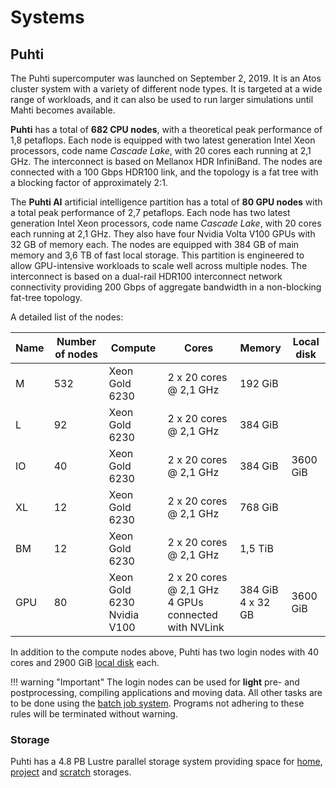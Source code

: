 # Systems


## Puhti

The Puhti supercomputer was launched on September 2, 2019. It is an Atos cluster
system with a variety of different node types. It is targeted
at a wide range of workloads, and it can also be used to run larger simulations until Mahti becomes available.


**Puhti** has a total of **682 CPU nodes**, with a theoretical peak
performance of 1,8 petaflops. Each node is equipped with two latest
generation Intel Xeon processors, code name _Cascade Lake_, with 20
cores each running at 2,1 GHz. The interconnect is based on Mellanox HDR
InfiniBand. The nodes are connected with a 100 Gbps HDR100
link, and the topology is a fat tree with a blocking factor of
approximately 2:1.

The **Puhti AI** artificial intelligence partition has a total of **80 GPU
nodes** with a total peak performance of 2,7 petaflops. Each node has
two latest generation Intel Xeon processors, code name _Cascade Lake_,
with 20 cores each running at 2,1 GHz. They also have four Nvidia
Volta V100 GPUs with 32 GB of memory each. The nodes are equipped with
384 GB of main memory and 3,6 TB of fast local storage. This partition
is engineered to allow GPU-intensive workloads to scale well across
multiple nodes. The interconnect is based on a dual-rail HDR100
interconnect network connectivity providing 200 Gbps of aggregate
bandwidth in a non-blocking fat-tree topology.


A detailed list of the nodes:


| Name      |  Number of nodes |  Compute       | Cores                  | Memory  | Local disk |     
|-----------|------------------|----------------|------------------------|---------|------------|
| M         |  532             | Xeon Gold 6230 | 2 x 20 cores @ 2,1 GHz | 192 GiB |            |
| L         |  92              | Xeon Gold 6230 | 2 x 20 cores @ 2,1 GHz | 384 GiB |            |
| IO        |  40              | Xeon Gold 6230 | 2 x 20 cores @ 2,1 GHz | 384 GiB |  3600 GiB  |
| XL        |  12              | Xeon Gold 6230 | 2 x 20 cores @ 2,1 GHz | 768 GiB |            |
| BM        |  12              | Xeon Gold 6230 | 2 x 20 cores @ 2,1 GHz | 1,5 TiB |            |
| GPU       |  80              | Xeon Gold 6230<br>Nvidia V100  | 2 x 20 cores @ 2,1 GHz<br> 4 GPUs connected with NVLink | 384 GiB<br>4 x 32 GB |  3600 GiB  |

In addition to the compute nodes above, Puhti has two login nodes with 40 cores and 2900 GiB [local disk]() each. 

!!! warning "Important"
    The login nodes can be used for **light** pre- and postprocessing, compiling
    applications and moving data. All other tasks are to be done using the 
    [batch job system](running/getting-started.md). Programs not adhering to these
    rules will be terminated without warning.


### Storage

Puhti has a 4.8 PB Lustre parallel storage system providing space for [home](disk.md#home-directory), 
[project](disk.md#projappl-directory) and [scratch](disk.md#scratch-directory) storages. 




